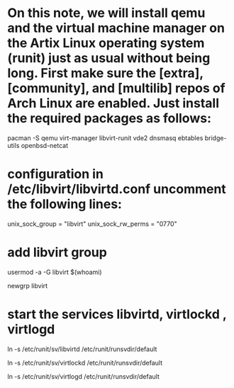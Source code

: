# On this note, we will install qemu and the virtual machine manager on the Artix Linux operating system (runit) just as usual without being long. First make sure the [extra], [community], and [multilib] repos of Arch Linux are enabled. Just install the required packages as follows:
pacman -S qemu virt-manager libvirt-runit vde2 dnsmasq ebtables bridge-utils openbsd-netcat

# configuration in /etc/libvirt/libvirtd.conf uncomment the following lines:
unix_sock_group = "libvirt"
unix_sock_rw_perms = "0770"

# add libvirt group
usermod -a -G libvirt $(whoami)

newgrp libvirt

# start the services libvirtd, virtlockd , virtlogd
ln -s /etc/runit/sv/libvirtd /etc/runit/runsvdir/default

ln -s /etc/runit/sv/virtlockd /etc/runit/runsvdir/default

ln -s /etc/runit/sv/virtlogd /etc/runit/runsvdir/default
